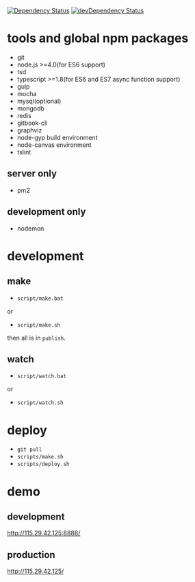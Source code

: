 [![Dependency Status](https://david-dm.org/plantain-00/SubsNoti.svg)](https://david-dm.org/plantain-00/SubsNoti)
[![devDependency Status](https://david-dm.org/plantain-00/SubsNoti/dev-status.svg)](https://david-dm.org/plantain-00/SubsNoti#info=devDependencies)

# tools and global npm packages

+ git
+ node.js >=4.0(for ES6 support)
+ tsd
+ typescript >=1.8(for ES6 and ES7 async function support)
+ gulp
+ mocha
+ mysql(optional)
+ mongodb
+ redis
+ gitbook-cli
+ graphviz
+ node-gyp build environment
+ node-canvas environment
+ tslint

## server only

+ pm2

## development only

+ nodemon

# development

## make

+ `script/make.bat`

or

+ `script/make.sh`

then all is in `publish`.

## watch

+ `script/watch.bat`

or

+ `script/watch.sh`

# deploy

+ `git pull`
+ `scripts/make.sh`
+ `scripts/deploy.sh`

# demo

## development

http://115.29.42.125:8888/

## production

http://115.29.42.125/
